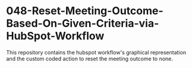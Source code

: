 # 048-Reset-Meeting-Outcome-Based-On-Given-Criteria-via-HubSpot-Workflow
This repository contains the hubspot workflow's graphical representation and the custom coded action to reset the meeting outcome to none.
